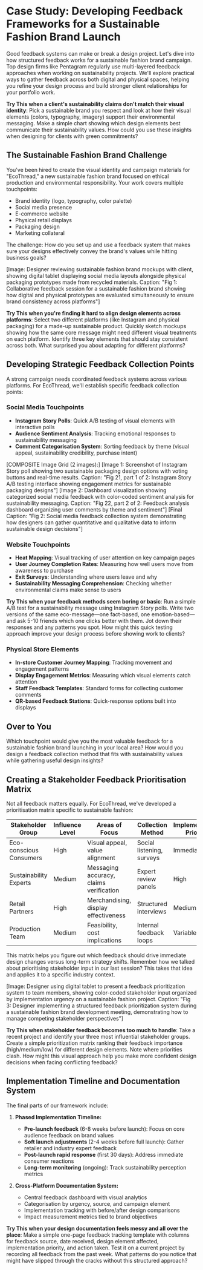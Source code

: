 # Case Study: Developing Feedback Frameworks for a Sustainable Fashion Brand Launch

Good feedback systems can make or break a design project. Let's dive into how structured feedback works for a sustainable fashion brand campaign. Top design firms like Pentagram regularly use multi-layered feedback approaches when working on sustainability projects. We'll explore practical ways to gather feedback across both digital and physical spaces, helping you refine your design process and build stronger client relationships for your portfolio work.

**Try This when a client's sustainability claims don't match their visual identity**: Pick a sustainable brand you respect and look at how their visual elements (colors, typography, imagery) support their environmental messaging. Make a simple chart showing which design elements best communicate their sustainability values. How could you use these insights when designing for clients with green commitments?

## The Sustainable Fashion Brand Challenge

You've been hired to create the visual identity and campaign materials for "EcoThread," a new sustainable fashion brand focused on ethical production and environmental responsibility. Your work covers multiple touchpoints:

- Brand identity (logo, typography, color palette)
- Social media presence
- E-commerce website
- Physical retail displays
- Packaging design
- Marketing collateral

The challenge: How do you set up and use a feedback system that makes sure your designs effectively convey the brand's values while hitting business goals?

[Image: Designer reviewing sustainable fashion brand mockups with client, showing digital tablet displaying social media layouts alongside physical packaging prototypes made from recycled materials. Caption: "Fig 1: Collaborative feedback session for a sustainable fashion brand showing how digital and physical prototypes are evaluated simultaneously to ensure brand consistency across platforms"]

**Try This when you're finding it hard to align design elements across platforms**: Select two different platforms (like Instagram and physical packaging) for a made-up sustainable product. Quickly sketch mockups showing how the same core message might need different visual treatments on each platform. Identify three key elements that should stay consistent across both. What surprised you about adapting for different platforms?

## Developing Strategic Feedback Collection Points

A strong campaign needs coordinated feedback systems across various platforms. For EcoThread, we'll establish specific feedback collection points:

### Social Media Touchpoints
- **Instagram Story Polls**: Quick A/B testing of visual elements with interactive polls
- **Audience Sentiment Analysis**: Tracking emotional responses to sustainability messaging
- **Comment Categorisation System**: Sorting feedback by theme (visual appeal, sustainability credibility, purchase intent)

[COMPOSITE Image Grid (2 images):]
[Image 1: Screenshot of Instagram Story poll showing two sustainable packaging design options with voting buttons and real-time results. Caption: "Fig 21, part 1 of 2: Instagram Story A/B testing interface showing engagement metrics for sustainable packaging designs"]
[Image 2: Dashboard visualization showing categorized social media feedback with color-coded sentiment analysis for sustainability messaging. Caption: "Fig 22, part 2 of 2: Feedback analysis dashboard organizing user comments by theme and sentiment"]
[Final Caption: "Fig 2: Social media feedback collection system demonstrating how designers can gather quantitative and qualitative data to inform sustainable design decisions"]

### Website Touchpoints
- **Heat Mapping**: Visual tracking of user attention on key campaign pages
- **User Journey Completion Rates**: Measuring how well users move from awareness to purchase
- **Exit Surveys**: Understanding where users leave and why
- **Sustainability Messaging Comprehension**: Checking whether environmental claims make sense to users

**Try This when your feedback methods seem boring or basic**: Run a simple A/B test for a sustainability message using Instagram Story polls. Write two versions of the same eco-message—one fact-based, one emotion-based—and ask 5-10 friends which one clicks better with them. Jot down their responses and any patterns you spot. How might this quick testing approach improve your design process before showing work to clients?

### Physical Store Elements
- **In-store Customer Journey Mapping**: Tracking movement and engagement patterns
- **Display Engagement Metrics**: Measuring which visual elements catch attention
- **Staff Feedback Templates**: Standard forms for collecting customer comments
- **QR-based Feedback Stations**: Quick-response options built into displays

## Over to You
Which touchpoint would give you the most valuable feedback for a sustainable fashion brand launching in your local area? How would you design a feedback collection method that fits with sustainability values while gathering useful design insights?

## Creating a Stakeholder Feedback Prioritisation Matrix

Not all feedback matters equally. For EcoThread, we've developed a prioritisation matrix specific to sustainable fashion:

| Stakeholder Group | Influence Level | Areas of Focus | Collection Method | Implementation Priority |
|-------------------|----------------|----------------|-------------------|-------------------------|
| Eco-conscious Consumers | High | Visual appeal, value alignment | Social listening, surveys | Immediate |
| Sustainability Experts | Medium | Messaging accuracy, claims verification | Expert review panels | High |
| Retail Partners | High | Merchandising, display effectiveness | Structured interviews | Medium |
| Production Team | Medium | Feasibility, cost implications | Internal feedback loops | Variable |

This matrix helps you figure out which feedback should drive immediate design changes versus long-term strategy shifts. Remember how we talked about prioritising stakeholder input in our last session? This takes that idea and applies it to a specific industry context.

[Image: Designer using digital tablet to present a feedback prioritization system to team members, showing color-coded stakeholder input organized by implementation urgency on a sustainable fashion project. Caption: "Fig 3: Designer implementing a structured feedback prioritization system during a sustainable fashion brand development meeting, demonstrating how to manage competing stakeholder perspectives"]

**Try This when stakeholder feedback becomes too much to handle**: Take a recent project and identify your three most influential stakeholder groups. Create a simple prioritization matrix ranking their feedback importance (high/medium/low) for different design elements. Note where priorities clash. How might this visual approach help you make more confident design decisions when facing conflicting feedback?

## Implementation Timeline and Documentation System

The final parts of our framework include:

1. **Phased Implementation Timeline:**
   - **Pre-launch feedback** (6-8 weeks before launch): Focus on core audience feedback on brand values
   - **Soft launch adjustments** (2-4 weeks before full launch): Gather retailer and industry expert feedback
   - **Post-launch rapid response** (first 30 days): Address immediate consumer reactions
   - **Long-term monitoring** (ongoing): Track sustainability perception metrics

2. **Cross-Platform Documentation System:**
   - Central feedback dashboard with visual analytics
   - Categorisation by urgency, source, and campaign element
   - Implementation tracking with before/after design comparisons
   - Impact measurement metrics tied to brand objectives

**Try This when your design documentation feels messy and all over the place**: Make a simple one-page feedback tracking template with columns for feedback source, date received, design element affected, implementation priority, and action taken. Test it on a current project by recording all feedback from the past week. What patterns do you notice that might have slipped through the cracks without this structured approach?